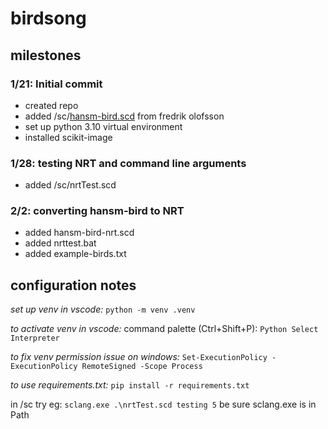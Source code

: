 # birdsong #

## milestones ##
### 1/21: Initial commit ###   
* created repo
* added /sc/[hansm-bird.scd](https://fredrikolofsson.com/f0blog/hansm-bird/) from fredrik olofsson
* set up python 3.10 virtual environment
* installed scikit-image

### 1/28: testing NRT and command line arguments ###
* added /sc/nrtTest.scd   
### 2/2: converting hansm-bird to NRT ###   
* added hansm-bird-nrt.scd
* added nrttest.bat
* added example-birds.txt

## configuration notes ##

_set up venv in vscode:_
`python -m venv .venv`

_to activate venv in vscode:_
command palette (Ctrl+Shift+P): `Python Select Interpreter`

_to fix venv permission issue on windows:_
`Set-ExecutionPolicy -ExecutionPolicy RemoteSigned -Scope Process`

_to use requirements.txt:_
`pip install -r requirements.txt`


in /sc try eg: `sclang.exe .\nrtTest.scd testing 5`
be sure sclang.exe is in Path

